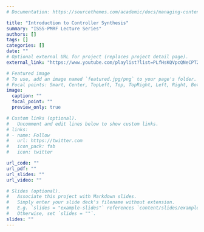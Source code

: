 ```yaml
---
# Documentation: https://sourcethemes.com/academic/docs/managing-content/

title: "Introduction to Controller Synthesis"
summary: "ISSS-PMRF Lecture Series"
authors: []
tags: []
categories: []
date: ""
# Optional external URL for project (replaces project detail page).
external_link: "https://www.youtube.com/playlist?list=PLfHsKQVpcQNeCPT21cySwkdddSD2rh1Rr"

# Featured image
# To use, add an image named `featured.jpg/png` to your page's folder.
# Focal points: Smart, Center, TopLeft, Top, TopRight, Left, Right, BottomLeft, Bottom, BottomRight.
image:
  caption: ""
  focal_point: ""
  preview_only: true

# Custom links (optional).
#   Uncomment and edit lines below to show custom links.
# links:
# - name: Follow
#   url: https://twitter.com
#   icon_pack: fab
#   icon: twitter

url_code: ""
url_pdf: ""
url_slides: ""
url_video: ""

# Slides (optional).
#   Associate this project with Markdown slides.
#   Simply enter your slide deck's filename without extension.
#   E.g. `slides = "example-slides"` references `content/slides/example-slides.md`.
#   Otherwise, set `slides = ""`.
slides: ""
---
```

